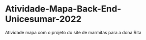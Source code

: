 # Atividade-Mapa-Back-End-Unicesumar-2022
Atividade mapa com o projeto do site de marmitas para a dona Rita
